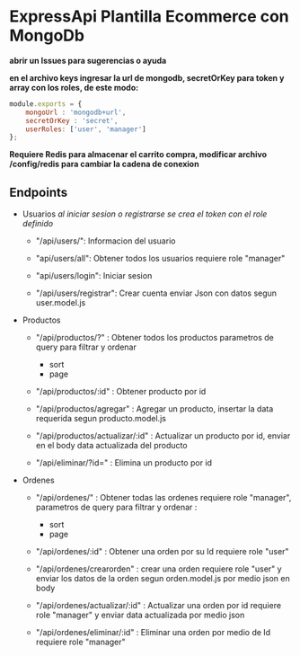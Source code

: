 # ExpressApi Plantilla Ecommerce con MongoDb

**abrir un Issues para sugerencias o ayuda**


**en el archivo keys ingresar la url de mongodb, secretOrKey para token y array con los roles, de este modo:**


``` js
module.exports = {
    mongoUrl : 'mongodb+url',
    secretOrKey : 'secret',
    userRoles: ['user', 'manager']
};
```

**Requiere Redis para almacenar el carrito compra, modificar archivo /config/redis para cambiar la cadena de conexion**


## Endpoints
 - Usuarios *al iniciar sesion o registrarse se crea el token con el role definido*
   
   - "/api/users/": 
       Informacion del usuario
     
   - "api/users/all": 
       Obtener todos los usuarios requiere role "manager"
     
   - "api/users/login": 
       Iniciar sesion
     
   - "/api/users/registrar": 
       Crear cuenta
       enviar Json con datos segun user.model.js
     
 - Productos
   
   - "/api/productos/?" : Obtener todos los productos parametros de query para filtrar y ordenar
     
     - sort
     - page
       
   - "/api/productos/:id" : Obtener producto por id
     
   - "/api/productos/agregar" : Agregar un producto, insertar la data requerida segun producto.model.js
     
   - "/api/productos/actualizar/:id" : Actualizar un producto por id, enviar en el body data actualizada del producto
     
   - "/api/eliminar/?id=" : Elimina un producto por id
     
 - Ordenes
   - "/api/ordenes/" : Obtener todas las ordenes requiere role "manager", parametros de query para filtrar y ordenar :
     - sort
     - page
       
   - "/api/ordenes/:id" : Obtener una orden por su Id requiere role "user"
     
   - "/api/ordenes/crearorden" : crear una orden requiere role "user" y enviar los datos de la orden segun orden.model.js por medio json en body
     
   - "/api/ordenes/actualizar/:id" : Actualizar una orden por id requiere role "manager" y enviar data actualizada por medio json
     
   - "/api/ordenes/eliminar/:id" : Eliminar una orden por medio de Id requiere role "manager"
